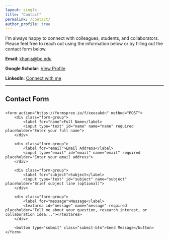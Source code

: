 ```yaml
---
layout: single
title: "Contact"
permalink: /contact/
author_profile: true
---
```


<style>
.page__title {
    display: none !important;
}

.contact-form {
    max-width: 500px;
    margin: 20px 0;
    font-family: -apple-system, BlinkMacSystemFont, "Segoe UI", Roboto, "Helvetica Neue", Arial, sans-serif;
}

.form-group {
    margin-bottom: 20px;
}

.form-group label {
    display: block;
    margin-bottom: 6px;
    font-weight: 600;
    color: #333;
    font-size: 14px;
}

.form-group input,
.form-group textarea {
    width: 100%;
    padding: 12px 16px;
    border: 2px solid #e1e5e9;
    border-radius: 6px;
    font-size: 14px;
    font-family: inherit;
    transition: border-color 0.15s ease-in-out, box-shadow 0.15s ease-in-out;
    background-color: #fff;
    box-sizing: border-box;
}

.form-group input:focus,
.form-group textarea:focus {
    outline: none;
    border-color: #007cba;
    box-shadow: 0 0 0 3px rgba(0, 124, 186, 0.1);
}

.form-group textarea {
    resize: vertical;
    min-height: 120px;
    line-height: 1.5;
}

.submit-btn {
    background: linear-gradient(135deg, #007cba 0%, #005a87 100%);
    color: white;
    padding: 12px 30px;
    border: none;
    border-radius: 6px;
    font-size: 15px;
    font-weight: 600;
    cursor: pointer;
    transition: all 0.2s ease;
    box-shadow: 0 2px 4px rgba(0, 124, 186, 0.2);
}

.submit-btn:hover {
    background: linear-gradient(135deg, #005a87 0%, #004466 100%);
    transform: translateY(-1px);
    box-shadow: 0 4px 8px rgba(0, 124, 186, 0.3);
}

.submit-btn:active {
    transform: translateY(0);
    box-shadow: 0 2px 4px rgba(0, 124, 186, 0.2);
}

.form-description {
    margin-bottom: 25px;
    color: #666;
    font-size: 15px;
    line-height: 1.4;
}
</style>

I'm always happy to connect with colleagues, students, and collaborators. Please feel free to reach out using the information below or by filling out the contact form below.

**Email**: [khanis@bc.edu](mailto:khanis@bc.edu)

**Google Scholar**: [View Profile](https://scholar.google.com/citations?view_op=list_works&hl=en&hl=en&user=KOvMEfIAAAAJ)

**LinkedIn**: [Connect with me](https://www.linkedin.com/in/saber-khani-99825722a)

---

## Contact Form

<div class="contact-form">
    <p class="form-description">
    </p>
    
    <form action="https://formspree.io/f/xeozakdn" method="POST">
        <div class="form-group">
            <label for="name">Full Name</label>
            <input type="text" id="name" name="name" required placeholder="Enter your full name">
        </div>
        
        <div class="form-group">
            <label for="email">Email Address</label>
            <input type="email" id="email" name="email" required placeholder="Enter your email address">
        </div>
        
        <div class="form-group">
            <label for="subject">Subject</label>
            <input type="text" id="subject" name="subject" placeholder="Brief subject line (optional)">
        </div>
        
        <div class="form-group">
            <label for="message">Message</label>
            <textarea id="message" name="message" required placeholder="Tell me about your question, research interest, or collaboration idea..."></textarea>
        </div>
        
        <button type="submit" class="submit-btn">Send Message</button>
    </form>
</div>
